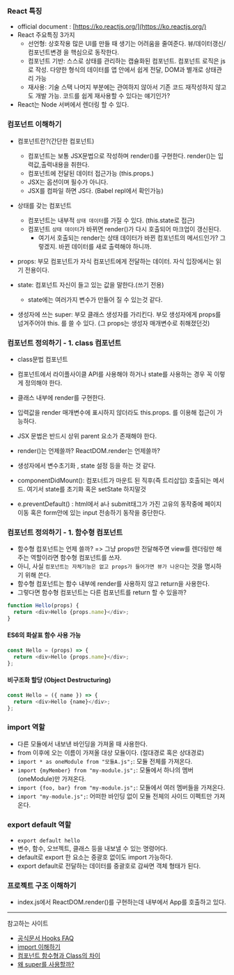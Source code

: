 ### React 특징

- official document : [https://ko.reactjs.org/](https://ko.reactjs.org/)
- React 주요특징 3가지
  - 선언형: 상호작용 많은 UI를 만들 때 생기는 어려움을 줄여준다. 뷰/데이터갱신/컴포넌트변경 을 핵심으로 동작한다.
  - 컴포넌트 기반: 스스로 상태를 관리하는 캡슐화된 컴포넌트. 컴포넌트 로직은 js로 작성. 다양한 형식의 데이터를 앱 안에서 쉽게 전달, DOM과 별개로 상태관리 가능
  - 재사용: 기술 스택 나머지 부분에는 관여하지 않아서 기존 코드 재작성하지 않고도 개발 가능. 코드를 쉽게 재사용할 수 있다는 얘기인가?
- React는 Node 서버에서 렌더링 할 수 있다.

### 컴포넌트 이해하기

- 컴포넌트란?(간단한 컴포넌트)

  - 컴포넌트는 보통 JSX문법으로 작성하며 render()를 구현한다. render()는 입력값,출력내용을 취한다.
  - 컴포넌트에 전달된 데이터 접근가능 (this.props.)
  - JSX는 옵션이며 필수가 아니다.
  - JSX를 컴파일 하면 JS다. (Babel repl에서 확인가능)

- 상태를 갖는 컴포넌트

  - 컴포넌트는 내부적 `상태 데이터`를 가질 수 있다. (this.state로 접근)
  - 컴포넌트 `상태 데이터`가 바뀌면 render()가 다시 호출되어 마크업이 갱신된다.
    - 여기서 호출되는 render는 상태 데이터가 바뀐 컴포넌트의 메서드인가? 그렇겠지. 바뀐 데이터를 새로 출력해야 하니까.

- props: 부모 컴포넌트가 자식 컴포넌트에게 전달하는 데이터. 자식 입장에서는 읽기 전용이다.
- state: 컴포넌트 자신이 들고 있는 값을 말한다.(쓰기 전용)
  - state에는 여러가지 변수가 만들어 질 수 있는것 같다.
- 생성자에 쓰는 super: 부모 클래스 생성자를 가리킨다. 부모 생성자에게 props를 넘겨주어야 this. 를 쓸 수 있다. (그 props는 생성자 매개변수로 취해졌던것)

### 컴포넌트 정의하기 - 1. class 컴포넌트

- class문법 컴포넌트
- 컴포넌트에서 라이플사이클 API를 사용해야 하거나 state를 사용하는 경우 꼭 이렇게 정의해야 한다.
- 클래스 내부에 render를 구현한다.
- 입력값을 render 매개변수에 표시하지 않더라도 this.props. 를 이용해 접근이 가능하다.
- JSX 문법은 반드시 상위 parent 요소가 존재해야 한다.

- render()는 언제쓸까? ReactDOM.render는 언제쓸까?
- 생성자에서 변수초기화 , state 설정 등을 하는 것 같다.
- componentDidMount(): 컴포너트가 마운트 된 직후(즉 트리삽입) 호출되는 메서드. 여기서 state를 초기화 혹은 setState 하지말것
- e.preventDefault() : html에서 a나 submit태그가 가진 고유의 동작중에 페이지 이동 혹은 form안에 있는 input 전송하기 동작을 중단한다.

### 컴포넌트 정의하기 - 1. 함수형 컴포넌트

- 함수형 컴포넌트는 언제 쓸까? => 그냥 props만 전달해주면 view를 렌더링만 해주는 역할이라면 함수형 컴포넌트를 쓰자.
- 아니, 사실 `컴포넌트는 자체기능은 없고 props가 들어가면 뷰가 나온다`는 것을 명시하기 위해 쓴다.
- 함수형 컴포넌트는 함수 내부에 render를 사용하지 않고 return을 사용한다.
- 그렇다면 함수형 컴포넌트는 다른 컴포넌트를 return 할 수 있을까?

```javascript
function Hello(props) {
  return <div>Hello {props.name}</div>;
}
```

#### ES6의 화살표 함수 사용 가능

```javascript
const Hello = (props) => {
  return <div>Hello {props.name}</div>;
};
```

#### 비구조화 할당 (Object Destructuring)

```javascript
const Hello = ({ name }) => {
  return <div>Hello {name}</div>;
};
```

<!-- ### 프로젝트 구조 파악하기 -->

### import 역할

- 다른 모듈에서 내보낸 바인딩을 가져올 때 사용한다.
- from 이후에 오는 이름이 가져올 대상 모듈이다. (절대경로 혹은 상대경로)
- `import * as oneModule from "모듈A.js";`: 모듈 전체를 가져온다.
- `import {myMember} from "my-module.js";`: 모듈에서 하나의 멤버(oneModule)만 가져온다.
- `import {foo, bar} from "my-module.js";`: 모듈에서 여러 멤버들을 가져온다.
- `import "my-module.js";`: 어떠한 바인딩 없이 모듈 전체의 사이드 이펙트만 가져온다.

### export default 역할

- `export default hello`
- 변수, 함수, 오브젝트, 클래스 등을 내보낼 수 있는 명령어다.
- default로 export 한 요소는 중괄호 없이도 import 가능하다.
- export default로 전달하는 데이터를 중괄호로 감싸면 객체 형태가 된다.

### 프로젝트 구조 이해하기

- index.js에서 ReactDOM.render()를 구현하는데 내부에서 App를 호출하고 있다.

---

참고하는 사이트

- [공식문서 Hooks FAQ](https://reactjs.org/docs/hooks-faq.html#adoption-strategy)
- [import 이해하기](https://developer.mozilla.org/ko/docs/Web/JavaScript/Reference/Statements/import)
- [컴포넌트 함수형과 Class의 차이](https://overreacted.io/ko/how-are-function-components-different-from-classes/)
- [왜 super를 사용할까?](https://min9nim.github.io/2018/12/super-props/)
